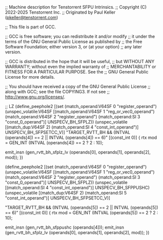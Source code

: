;; Machine description for Tenstorrent SFPU Intrinsics.
;; Copyright (C) 2022-2025 Tenstorrent Inc.
;; Originated by Paul Keller (pkeller@tenstorrent.com)

;; This file is part of GCC.

;; GCC is free software; you can redistribute it and/or modify
;; it under the terms of the GNU General Public License as published by
;; the Free Software Foundation; either version 3, or (at your option)
;; any later version.

;; GCC is distributed in the hope that it will be useful,
;; but WITHOUT ANY WARRANTY; without even the implied warranty of
;; MERCHANTABILITY or FITNESS FOR A PARTICULAR PURPOSE.  See the
;; GNU General Public License for more details.

;; You should have received a copy of the GNU General Public License
;; along with GCC; see the file COPYING3.  If not see
;; <http://www.gnu.org/licenses/>.


;; LZ
(define_peephole2
  [(set (match_operand:V64SF 0 "register_operand")
        (unspec_volatile:V64SF [(match_operand:V64SF 1 "reg_or_vec0_operand")
                                (match_operand:V64SF 2 "register_operand")
                                (match_operand:SI    3 "const_0_operand")] UNSPECV_BH_SFPLZ))
   (unspec_volatile [(match_dup:V64SF     2)
                     (match_operand:SI    4 "const_int_operand")] UNSPECV_BH_SFPSETCC_V)]
  "TARGET_RVTT_BH && (INTVAL (operands[4]) == 2 || INTVAL (operands[4]) == 6)"
  [(const_int 0)]
{
  rtx mod = GEN_INT (INTVAL (operands[4]) == 2 ? 2 : 10);

  emit_insn (gen_rvtt_bh_sfplz_lv (operands[0], operands[1], operands[2], mod));
})

(define_peephole2
  [(set (match_operand:V64SF 0 "register_operand")
        (unspec_volatile:V64SF [(match_operand:V64SF 1 "reg_or_vec0_operand")
                                (match_operand:V64SF 2 "register_operand")
                                (match_operand:SI    3 "const_0_operand")] UNSPECV_BH_SFPLZ))
   (unspec_volatile [(match_operand:SI    4 "const_int_operand")] UNSPECV_BH_SFPPUSHC)
   (unspec_volatile [(match_dup:V64SF     2)
                     (match_operand:SI    5 "const_int_operand")] UNSPECV_BH_SFPSETCC_V)]

  "TARGET_RVTT_BH && (INTVAL (operands[5]) == 2 || INTVAL (operands[5]) == 6)"
  [(const_int 0)]
{
  rtx mod = GEN_INT (INTVAL (operands[5]) == 2 ? 2 : 10);

  emit_insn (gen_rvtt_bh_sfppushc (operands[4]));
  emit_insn (gen_rvtt_bh_sfplz_lv (operands[0], operands[1], operands[2], mod));
})

